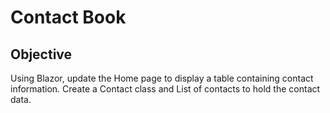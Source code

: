 # Contact Book

## Objective
Using Blazor, update the Home page to display a table containing contact information. Create a Contact class and List of contacts to hold the contact data. 